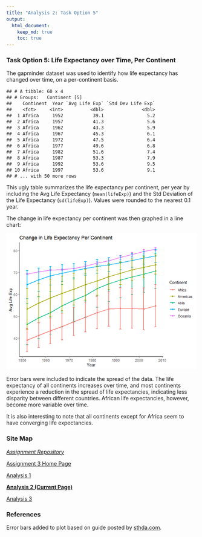 ```yaml
---
title: "Analysis 2: Task Option 5"
output: 
  html_document:
    keep_md: true
    toc: true
---
```






### Task Option 5: Life Expectancy over Time, Per Continent

The gapminder dataset was used to identify how life expectancy has changed over time, on a per-continent basis.


```
## # A tibble: 60 x 4
## # Groups:   Continent [5]
##    Continent  Year `Avg Life Exp` `Std Dev Life Exp`
##    <fct>     <int>          <dbl>              <dbl>
##  1 Africa     1952           39.1                5.2
##  2 Africa     1957           41.3                5.6
##  3 Africa     1962           43.3                5.9
##  4 Africa     1967           45.3                6.1
##  5 Africa     1972           47.5                6.4
##  6 Africa     1977           49.6                6.8
##  7 Africa     1982           51.6                7.4
##  8 Africa     1987           53.3                7.9
##  9 Africa     1992           53.6                9.5
## 10 Africa     1997           53.6                9.1
## # ... with 50 more rows
```

This ugly table summarizes the life expectancy per continent, per year by including the Avg Life Expectancy (`mean(lifeExp)`) and the Std Deviation of the Life Expectancy (`sd(lifeExp)`). Values were rounded to the nearest 0.1 year.

The change in life expectancy per continent was then graphed in a line chart:

![](hw03_2_files/figure-html/o5_plot-1.png)<!-- -->

Error bars were included to indicate the spread of the data. The life expectancy of all continents increases over time, and most continents experience a reduction in the spread of life expectancies, indicating less disparity between different countries. African life expectancies, however, become more variable over time.

It is also interesting to note that all continents except for Africa seem to have converging life expectancies.

### Site Map

*[Assignment Repository](https://armetcal.github.io/html_hw)*

[Assignment 3 Home Page](https://armetcal.github.io/html_hw/hw03)

[Analysis 1](https://armetcal.github.io/html_hw/hw03/hw03.html)

**[Analysis 2 (Current Page)](https://armetcal.github.io/html_hw/hw03/hw03_2.html)**

[Analysis 3](https://armetcal.github.io/html_hw/hw03/hw03_3.html)


### References

Error bars added to plot based on guide posted by [sthda.com](http://www.sthda.com/english/wiki/ggplot2-error-bars-quick-start-guide-r-software-and-data-visualization).
